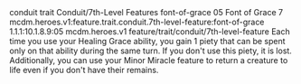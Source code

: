 <ability>
  <metadata>
    <class>conduit</class>
    <feature_type>trait</feature_type>
    <file_dpath>Conduit/7th-Level Features</file_dpath>
    <item_id>font-of-grace</item_id>
    <item_index>05</item_index>
    <item_name>Font of Grace</item_name>
    <level>7</level>
    <scc>mcdm.heroes.v1:feature.trait.conduit.7th-level-feature:font-of-grace</scc>
    <scdc>1.1.1:10.1.8.9:05</scdc>
    <source>mcdm.heroes.v1</source>
    <type>feature/trait/conduit/7th-level-feature</type>
  </metadata>
  <effects>
    <effect type="mundane">Each time you use your Healing Grace ability, you gain 1 piety that can be spent only on that ability during the same turn. If you don&apos;t use this piety, it is lost. Additionally, you can use your Minor Miracle feature to return a creature to life even if you don&apos;t have their remains.</effect>
  </effects>
</ability>
